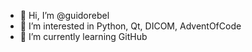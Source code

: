 - 👋 Hi, I’m @guidorebel
- 👀 I’m interested in Python, Qt, DICOM, AdventOfCode
- 🌱 I’m currently learning GitHub
